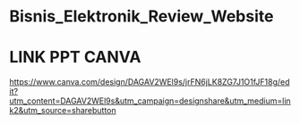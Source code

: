 
# Bisnis_Elektronik_Review_Website

# LINK PPT CANVA
https://www.canva.com/design/DAGAV2WEl9s/jrFN6jLK8ZG7J1O1fJF18g/edit?utm_content=DAGAV2WEl9s&utm_campaign=designshare&utm_medium=link2&utm_source=sharebutton 
